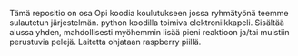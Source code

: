 Tämä repositio on osa Opi koodia koulutukseen jossa ryhmätyönä teemme sulautetun järjestelmän.
python koodilla toimiva elektroniikkapeli. Sisältää alussa yhden, mahdollisesti myöhemmin lisää pieni reaktioon ja/tai muistiin perustuvia pelejä.
Laitetta ohjataan raspberry piillä.
